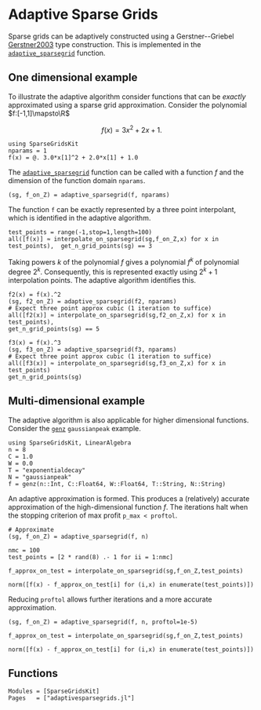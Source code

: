 
# Adaptive Sparse Grids
Sparse grids can be adaptively constructed using a Gerstner--Griebel [Gerstner2003](@cite) type construction.
This is implemented in the [`adaptive_sparsegrid`](@ref) function.

## One dimensional example
To illustrate the adaptive algorithm consider functions that can be *exactly* approximated using a sparse grid approximation.
Consider the polynomial $f:[-1,1]\mapsto\R$
```math
f(x) = 3x^2 + 2x +1.
```
```@example 1d
using SparseGridsKit
nparams = 1
f(x) = @. 3.0*x[1]^2 + 2.0*x[1] + 1.0
```
The [`adaptive_sparsegrid`](@ref) function can be called with a function $f$ and the dimension of the function domain `nparams`.
```@example 1d
(sg, f_on_Z) = adaptive_sparsegrid(f, nparams)
```
The function `f` can be exactly represented by a three point interpolant, which is identified in the adaptive algorithm.
```@example 1d
test_points = range(-1,stop=1,length=100)
all([f(x)] ≈ interpolate_on_sparsegrid(sg,f_on_Z,x) for x in test_points),  get_n_grid_points(sg) == 3
```
Taking powers $k$ of the polynomial $f$ gives a polynomial $f^k$ of polynomial degree $2^k$. Consequently, this is represented exactly using $2^k+1$ interpolation points.
The adaptive algorithm identifies this.
```@example 1d
f2(x) = f(x).^2
(sg, f2_on_Z) = adaptive_sparsegrid(f2, nparams)
# Expect three point approx cubic (1 iteration to suffice)
all([f2(x)] ≈ interpolate_on_sparsegrid(sg,f2_on_Z,x) for x in test_points), 
get_n_grid_points(sg) == 5
```
```@example 1d
f3(x) = f(x).^3
(sg, f3_on_Z) = adaptive_sparsegrid(f3, nparams)
# Expect three point approx cubic (1 iteration to suffice)
all([f3(x)] ≈ interpolate_on_sparsegrid(sg,f3_on_Z,x) for x in test_points)
get_n_grid_points(sg)
```
## Multi-dimensional example
The adaptive algorithm is also applicable for higher dimensional functions.
Consider the [`genz`](@ref) `gaussianpeak` example.
```@example genz
using SparseGridsKit, LinearAlgebra
n = 8
C = 1.0
W = 0.0
T = "exponentialdecay"
N = "gaussianpeak"
f = genz(n::Int, C::Float64, W::Float64, T::String, N::String)
```
An adaptive approximation is formed.
This produces a (relatively) accurate approximation of the high-dimensional function $f$.
The iterations halt when the stopping criterion of max profit `p_max < proftol`.
```@example genz
# Approximate
(sg, f_on_Z) = adaptive_sparsegrid(f, n)

nmc = 100
test_points = [2 * rand(8) .- 1 for ii = 1:nmc]

f_approx_on_test = interpolate_on_sparsegrid(sg,f_on_Z,test_points)

norm([f(x) - f_approx_on_test[i] for (i,x) in enumerate(test_points)])
```
Reducing `proftol` allows further iterations and a more accurate approximation.
```@example genz
(sg, f_on_Z) = adaptive_sparsegrid(f, n, proftol=1e-5)

f_approx_on_test = interpolate_on_sparsegrid(sg,f_on_Z,test_points)

norm([f(x) - f_approx_on_test[i] for (i,x) in enumerate(test_points)])
```

## Functions
```@autodocs
Modules = [SparseGridsKit]
Pages   = ["adaptivesparsegrids.jl"]
```